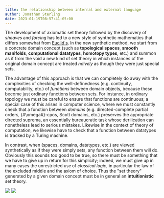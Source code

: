 ```yaml
---
title: the relationship between internal and external language
author: Jonathan Sterling
date: 2023-01-19T08:57:41-05:00
---
```


The development of axiomatic set theory followed by the discovery of *sheaves* and *forcing* has led to a new style of synthetic mathematics that differs somewhat from [Euclid's](jms-000L). In the new synthetic method, we start from a concrete domain concept (such as **topological spaces**, **smooth manifolds**, **computational datatypes**, **homotopy types**, etc.) and summon as if from the void a new kind of set theory in which instances of the original domain concept are treated *naïvely* as though they were just special sets.

The advantage of this approach is that we can completely do away with the complexities of checking the well-definedness (e.g. continuity, computability, etc.) of *functions* between domain objects, because these become just ordinary functions between sets. For instance, in ordinary topology we must be careful to ensure that functions are continuous; a special case of this arises in computer science, where we must constantly check that a function between *domains* (e.g. directed-complete partial orders, {#\omega#}-cpos, Scott domains, etc.) preserves the appropriate directed suprema, an essentially bureaucratic task whose derilication can nonetheless lead to serious mistakes. Likewise in the context of theory of computation, we likewise have to check that a function between datatypes is tracked by a Turing machine.

In contrast, when (spaces, domains, datatypes, etc.) are viewed synthetically as if they were simply sets, any function between them will do. Obviously this sounds too good to be true, so there must be something that we have to give up in return for this simplicity; indeed, we must give up in many cases the unrestricted use of *classical logic*, in particular the law of the excluded middle and the axiom of choice. Thus the "set theory" generated by a given domain concept must be in general an **intuitionistic** set theory.

![](jms-000M)
![](jms-000N)
